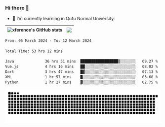 ### Hi there 👋

<!--
**xference/xference** is a ✨ _special_ ✨ repository because its `README.md` (this file) appears on your GitHub profile.

Here are some ideas to get you started:

- 🔭 I’m currently working on ...

- 👯 I’m looking to collaborate on ...
- 🤔 I’m looking for help with ...
- 💬 Ask me about ...
- 📫 How to reach me: ...
- 😄 Pronouns: ...
- ⚡ Fun fact: ...
-->
- 🌱 I’m currently learning in Qufu Normal University.


| <img src="https://github-readme-stats.vercel.app/api?username=xference&show_icons=true&theme=ambient_gradient" alt="xference's GitHub stats" align="center"/> | <img src="https://github-readme-streak-stats.herokuapp.com/?user=xference"  style="zoom:100%;" align="center"/> |
| ------------------------------------------------------------ | ------------------------------------------------------------ |

<!--START_SECTION:waka-->

```txt
From: 05 March 2024 - To: 12 March 2024

Total Time: 53 hrs 12 mins

Java              36 hrs 51 mins  █████████████████▒░░░░░░░   69.27 %
Vue.js            4 hrs 16 mins   ██░░░░░░░░░░░░░░░░░░░░░░░   08.02 %
Dart              3 hrs 47 mins   █▓░░░░░░░░░░░░░░░░░░░░░░░   07.13 %
XML               1 hr 57 mins    █░░░░░░░░░░░░░░░░░░░░░░░░   03.68 %
Python            1 hr 27 mins    ▓░░░░░░░░░░░░░░░░░░░░░░░░   02.75 %
```

<!--END_SECTION:waka-->

<picture>
  <source media="(prefers-color-scheme: dark)" srcset="https://raw.githubusercontent.com/xference/xference/output/github-contribution-grid-snake-dark.svg" />
  <source media="(prefers-color-scheme: light)" srcset="https://raw.githubusercontent.com/xference/xference/output/github-contribution-grid-snake.svg" />
  <img alt="github-snake" src="https://raw.githubusercontent.com/xference/xference/output/github-contribution-grid-snake.svg" />
</picture>
